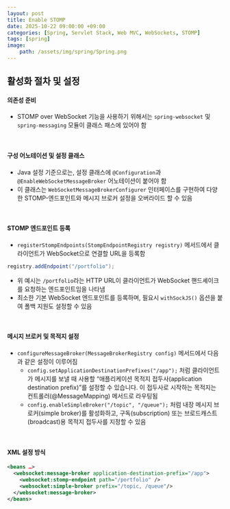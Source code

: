 ```yaml
---
layout: post
title: Enable STOMP
date: 2025-10-22 09:00:00 +09:00
categories: [Spring, Servlet Stack, Web MVC, WebSockets, STOMP]
tags: [spring]
image:
    path: /assets/img/spring/Spring.png
---
```


## 활성화 절차 및 설정

#### 의존성 준비

- STOMP over WebSocket 기능을 사용하기 위해서는 `spring-websocket` 및 `spring-messaging` 모듈이 클래스 패스에 있어야 함

<br>


#### 구성 어노테이션 및 설정 클래스

- Java 설정 기준으로는, 설정 클래스에 `@Configuration`과 `@EnableWebSocketMessageBroker` 어노테이션이 붙어야 함
- 이 클래스는 `WebSocketMessageBrokerConfigurer` 인터페이스를 구현하여 다양한 STOMP-엔드포인트와 메시지 브로커 설정을 오버라이드 할 수 있음

<br>

#### STOMP 엔드포인트 등록

- `registerStompEndpoints(StompEndpointRegistry registry)` 메서드에서 클라이언트가 WebSocket으로 연결할 URL을 등록함

```java
registry.addEndpoint("/portfolio");
```

- 위 예시는 `/portfolio`라는 HTTP URL이 클라이언트가 WebSocket 핸드셰이크를 요청하는 엔드포인트임을 나타냄
- 최소한 기본 WebSocket 엔드포인트를 등록하며, 필요시 `withSockJS()` 옵션을 붙여 폴백 지원도 설정할 수 있음

<br>

#### 메시지 브로커 및 목적지 설정

- `configureMessageBroker(MessageBrokerRegistry config)` 메서드에서 다음과 같은 설정이 이루어짐
  - `config.setApplicationDestinationPrefixes("/app");` 처럼 클라이언트가 메시지를 보낼 때 사용할 “애플리케이션 목적지 접두사(application destination prefix)”를 설정할 수 있습니다. 이 접두사로 시작하는 목적지는 컨트롤러(@MessageMapping) 메서드로 라우팅됨
  - `config.enableSimpleBroker("/topic", "/queue");` 처럼 내장 메시지 브로커(simple broker)를 활성화하고, 구독(subscription) 또는 브로드캐스트(broadcast)용 목적지 접두사를 지정할 수 있음

<br>

#### XML 설정 방식

```xml
<beans …>
  <websocket:message-broker application-destination-prefix="/app">
    <websocket:stomp-endpoint path="/portfolio" />
    <websocket:simple-broker prefix="/topic, /queue"/>
  </websocket:message-broker>
</beans>
```